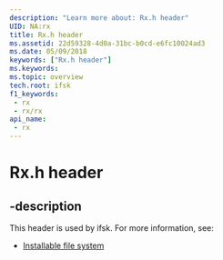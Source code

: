 ```yaml
---
description: "Learn more about: Rx.h header"
UID: NA:rx
title: Rx.h header
ms.assetid: 22d59328-4d0a-31bc-b0cd-e6fc10024ad3
ms.date: 05/09/2018
keywords: ["Rx.h header"]
ms.keywords: 
ms.topic: overview
tech.root: ifsk
f1_keywords:
 - rx
 - rx/rx
api_name:
 - rx
---
```


# Rx.h header


## -description

This header is used by ifsk. For more information, see:

- [Installable file system](../_ifsk/index.md)

